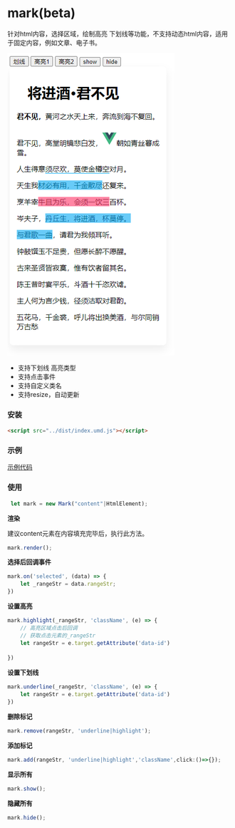 # mark(beta)

针对html内容，选择区域，绘制高亮 下划线等功能，不支持动态html内容，适用于固定内容，例如文章、电子书。

![./image/demo.png](./image/demo.png)

- 支持下划线 高亮类型
- 支持点击事件
- 支持自定义类名
- 支持resize，自动更新

### 安装

```html
<script src="../dist/index.umd.js"></script>
```

### 示例

[示例代码](./examples/index.html)


### 使用

```js
 let mark = new Mark("content"|HtmlElement);
```

**渲染**

建议content元素在内容填充完毕后，执行此方法。

```js
mark.render();
```

**选择后回调事件**
```js
mark.on('selected', (data) => {
    let _rangeStr = data.rangeStr;
})
```

**设置高亮**

```js
mark.highlight(_rangeStr, 'className', (e) => {
    // 高亮区域点击后回调
    // 获取点击元素的_rangeStr
    let rangeStr = e.target.getAttribute('data-id')
   
})
```
**设置下划线**
```js
mark.underline(_rangeStr, 'className', (e) => {
    let rangeStr = e.target.getAttribute('data-id')
})
```

**删除标记**

```js
mark.remove(rangeStr, 'underline|highlight');
```

**添加标记**

```js
mark.add(rangeStr, 'underline|highlight','className',click:()=>{});
```

**显示所有**
```js
mark.show();
```

**隐藏所有**
```js
mark.hide();
```